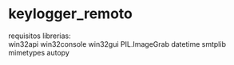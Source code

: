 # keylogger_remoto
requisitos librerias:  
win32api
win32console
win32gui
PIL.ImageGrab
datetime
smtplib
mimetypes
autopy

